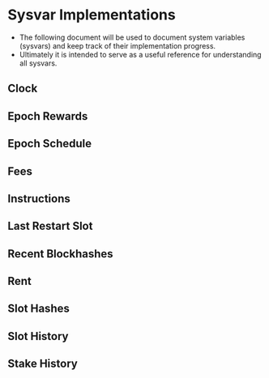 # Sysvar Implementations
- The following document will be used to document system variables (sysvars) and keep track of their implementation progress.
- Ultimately it is intended to serve as a useful reference for understanding all sysvars.

## Clock

## Epoch Rewards

## Epoch Schedule

## Fees

## Instructions

## Last Restart Slot

## Recent Blockhashes

## Rent

## Slot Hashes

## Slot History

## Stake History